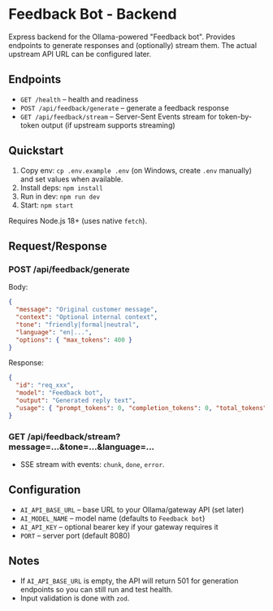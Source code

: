 # Feedback Bot - Backend

Express backend for the Ollama-powered "Feedback bot". Provides endpoints to generate responses and (optionally) stream them. The actual upstream API URL can be configured later.

## Endpoints
- `GET /health` – health and readiness
- `POST /api/feedback/generate` – generate a feedback response
- `GET /api/feedback/stream` – Server-Sent Events stream for token-by-token output (if upstream supports streaming)

## Quickstart
1. Copy env: `cp .env.example .env` (on Windows, create `.env` manually) and set values when available.
2. Install deps: `npm install`
3. Run in dev: `npm run dev`
4. Start: `npm start`

Requires Node.js 18+ (uses native `fetch`).

## Request/Response
### POST /api/feedback/generate
Body:
```json
{
  "message": "Original customer message",
  "context": "Optional internal context",
  "tone": "friendly|formal|neutral",
  "language": "en|...",
  "options": { "max_tokens": 400 }
}
```
Response:
```json
{
  "id": "req_xxx",
  "model": "Feedback bot",
  "output": "Generated reply text",
  "usage": { "prompt_tokens": 0, "completion_tokens": 0, "total_tokens": 0 }
}
```

### GET /api/feedback/stream?message=...&tone=...&language=...
- SSE stream with events: `chunk`, `done`, `error`.

## Configuration
- `AI_API_BASE_URL` – base URL to your Ollama/gateway API (set later)
- `AI_MODEL_NAME` – model name (defaults to `Feedback bot`)
- `AI_API_KEY` – optional bearer key if your gateway requires it
- `PORT` – server port (default 8080)

## Notes
- If `AI_API_BASE_URL` is empty, the API will return 501 for generation endpoints so you can still run and test health.
- Input validation is done with `zod`.
